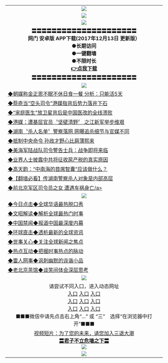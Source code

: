 <table>
<tr>
  <td align=center><img src="https://github.com/gyhhx/image-upload/blob/master/new1.jpg" />
  </td>
  </tr>
  <tr>
  <td align=center><img src="https://github.com/gyy/image/blob/master/wechat%20advise.jpg" /></td>
  </tr>
  <tr>
    <td align=center><img src="https://github.com/gyhhx/image-upload/blob/master/gy1-wxsm.png" /></td>
  </tr>
   <tr>
    <td align=center>
 <b>〓〓〓〓〓〓〓〓〓〓〓〓〓〓〓〓〓〓〓〓〓<br/>网门  安卓版 APP下载(2017年12月13日 更新版）<br/> ●长期访问<br/> ●一键翻墙<br/>  ●不限时长<br/> 
 <a href="http://t.cn/RTkHemx">👉<b>点我下载</a><br/>〓〓〓〓〓〓〓〓〓〓〓〓〓〓〓〓〓〓〓〓〓<br/>
    </td>
    </tr>
  <tr>
    <td align=center><img src="https://github.com/gyhhx/image-upload/blob/master/yaowen.jpg" /></td>
  </tr>
      <tr>
<td align=left>
<a href="http://4534634.wx.tq.xn--lavamki-9wa.fi/show.htm?c841749&from=gy">◆朝媒称金正恩不眠不休日食一餐 分析：只能活5天</a><br/></td>
   </tr>
 <tr>
<td align=left>
<a href="http://4534634.wx.tq.xn--lavamki-9wa.fi/show.htm?c841750&from=gy">◆蔡奇当“空头司令”港媒指背后势力落井下石</a><br/>
</td>
   </tr>
 <tr>
<td align=left>
<a href="http://4534634.wx.tq.xn--lavamki-9wa.fi/show.htm?c841745&from=gy">◆“家庭医生”放卫星背后是中国医改的全线溃败</a><br/>
</td>
   </tr>
 <tr>
<td align=left>
<a href="http://4534634.wx.tq.xn--lavamki-9wa.fi/show.htm?c841706&from=gy">◆港媒：遭基层官员〝坚壁清野〞 之江新军举步维艰</a><br/></td>
  </tr>
  <tr>
<td align=left>
<a href="http://4534634.wx.tq.xn--lavamki-9wa.fi/show.htm?c841696&from=gy">◆湖南〝杀人名单〞警察落网 网曝追杀细节与官媒不同</a><br/>
</td>
   </tr>
<tr>
<td align=left>
<a href="http://4534634.wx.tq.xn--lavamki-9wa.fi/show.htm?c841710&from=gy">◆抵制中央命令 孙政才野心比肩薄熙来 </a><br/></td>
   </tr>
<tr>
<td align=left>
<a href="http://4534634.wx.tq.xn--lavamki-9wa.fi/show.htm?c841605&from=gy">◆美海军陆战队司令警告士兵：战争即将来临</a><br/></td>
 </tr>
   </tr>
 <tr>
<td align=left>
<a href="http://4534634.wx.tq.xn--lavamki-9wa.fi/show.htm?c841598&from=gy">◆业界人士披露中共将征收房产税的真实原因</a><br/></td>
 </tr> 
  <tr>
<td align=left>
<a href="http://4534634.wx.tq.xn--lavamki-9wa.fi/show.htm?c841581&from=gy">◆高天韵：“中南海的首席智囊”应该做什么？</a><br/>
</td>
</tr>
    <tr>
<td align=left>
<a href="http://4534634.wx.tq.xn--lavamki-9wa.fi/show.htm?c841570&from=gy">◆【翻墙必看】传湖南警察杀人对象是内部高层</a><br/></td>
  </tr> 
     <tr>
<td align=left>
<a href="http://4534634.wx.tq.xn--lavamki-9wa.fi/show.htm?c841430&from=gy">◆前北京军区司令员之女 遭遇车祸身亡/a><br/></td>
  </tr>
    <tr>
    <td align=center><img src="https://github.com/gyhhx/image-upload/blob/master/shipin.jpg" /></td>
  </tr>
 <tr>
   <td align=left> 
<a href="http://4534634.wx.tq.xn--lavamki-9wa.fi/show.htm?c816850&from=gy">◆今日点击◆全球华语最热脱口秀</a><br/>
    </td>
  </tr>
  <tr>
   <td align=left>
<a href="http://4534634.wx.tq.xn--lavamki-9wa.fi/show.htm?c816857&from=gy">◆文昭解读◆解析全球最热门时事</a><br/>
    </td>
  </tr>
  <tr>
  <td align=left>
<a href="http://4534634.wx.tq.xn--lavamki-9wa.fi/show.htm?c816860&from=gy">◆中国禁闻◆报道中国最深度内幕</a><br/>
   </tr>
  <tr>
     <td align=left>
<a href="http://4534634.wx.tq.xn--lavamki-9wa.fi/show.htm?c816855&from=gy">◆环球直击◆透析最新的全球资讯</a><br/>
   </tr>
   <tr>
      <td align=left>
<a href="http://4534634.wx.tq.xn--lavamki-9wa.fi/show.htm?c816851&from=gy">◆世事关心◆关注全球新闻之焦点</a><br/>
   </tr>
   <tr>
     <td align=left>
<a href="http://4534634.wx.tq.xn--lavamki-9wa.fi/show.htm?c816852&from=gy">◆热点互动◆把握时事热点的脉动</a><br/>
   </tr>
   <tr>
      <td align=left>
<a href="http://4534634.wx.tq.xn--lavamki-9wa.fi/show.htm?c816694&from=gy">◆雷人网事◆讽刺幽默的诙谐小品</a><br/>
   </tr>
   <tr>
    <td align=left>
<a href="http://4534634.wx.tq.xn--lavamki-9wa.fi/show.htm?c816650&from=gy">◆老北京茶馆◆谈笑间体会深层思考</a><br/>
   </tr>
    <tr>
    <td align=center><img src="https://github.com/gyhhx/image-upload/blob/master/tongdao2.jpg" /></td>
  </tr>
   <tr>
    <td align=center>请尝试不同入口，进入动态网址<br/>
      <a target="_blank" href="https://s3.ap-south-1.amazonaws.com/ogatem/show.htm?from=gy">入口</a>
      <a target="_blank" href="https://s3.ap-northeast-2.amazonaws.com/ogates/show.htm?from=gy">入口</a>
      <a target="_blank" href="https://s3.amazonaws.com/ogate/show.htm?from=gy">入口</a><br/>
      <a target="_blank" href="https://s3-us-west-1.amazonaws.com/ogaten/show.htm?from=gy">入口</a>
      <a target="_blank" href="https://s3.us-east-2.amazonaws.com/ogateh/show.htm?from=gy">入口</a>
      <a target="_blank" href="https://s3.eu-central-1.amazonaws.com/ogatef/show.htm?from=gy">入口</a><br/>     
      <a target="_blank" href="https://s3.eu-west-2.amazonaws.com/ogatel/show.htm?from=gy">入口</a>
      <a target="_blank" href="https://s3.ca-central-1.amazonaws.com/ogatec/show.htm?from=gy">入口</a>
      <a target="_blank" href="https://s3-ap-southeast-2.amazonaws.com/ogatey/show.htm?from=gy">入口</a><br/>
      ■■■微信中请先点击右上角“...” 或 “三”　选择“在浏览器中打开”■■■<b><br/>
    </td>
  </tr>
  <tr>
  <td align=center>
  <a href="http://123247192.wx.tq.xn--lavamki-9wa.fi/show.htm?c816846_2_1&from=gy">视频短片：为了您的未来，请您加入三退大潮</a><br/>
      <a href="http://7657192.wx.tq.xn--lavamki-9wa.fi/show.htm?ogQuit.aspx&from=gy"><b>〓君子不立危墙之下〓<br/></a>
      <img src="https://github.com/gyhhx/image-upload/blob/master/3t.jpg" /><br/>
      </td>
  </tr>
   <tr>
    <td align=center><img src="https://raw.githubusercontent.com/oGate2/Up/master/oGate_640.jpg"/></td>
  </tr>
</table>

